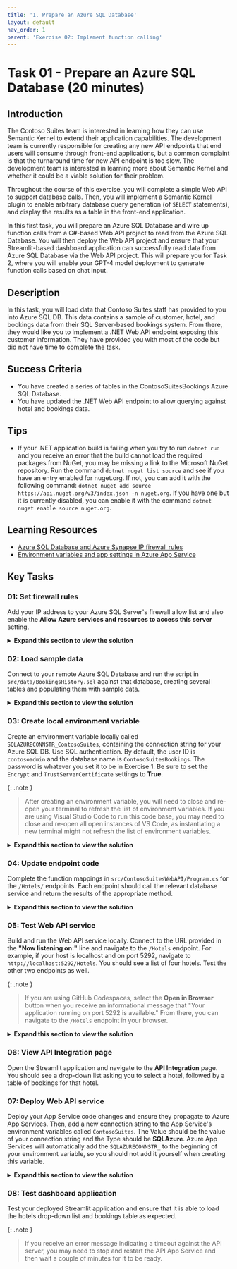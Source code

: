 ```yaml
---
title: '1. Prepare an Azure SQL Database'
layout: default
nav_order: 1
parent: 'Exercise 02: Implement function calling'
---
```


# Task 01 - Prepare an Azure SQL Database (20 minutes)

## Introduction

The Contoso Suites team is interested in learning how they can use Semantic Kernel to extend their application capabilities. The development team is currently responsible for creating any new API endpoints that end users will consume through front-end applications, but a common complaint is that the turnaround time for new API endpoint is too slow. The development team is interested in learning more about Semantic Kernel and whether it could be a viable solution for their problem.

Throughout the course of this exercise, you will complete a simple Web API to support database calls. Then, you will implement a Semantic Kernel plugin to enable arbitrary database query generation (of `SELECT` statements), and display the results as a table in the front-end application.

In this first task, you will prepare an Azure SQL Database and wire up function calls from a C#-based Web API project to read from the Azure SQL Database. You will then deploy the Web API project and ensure that your Streamlit-based dashboard application can successfully read data from Azure SQL Database via the Web API project. This will prepare you for Task 2, where you will enable your GPT-4 model deployment to generate function calls based on chat input.

## Description

In this task, you will load data that Contoso Suites staff has provided to you into Azure SQL DB. This data contains a sample of customer, hotel, and bookings data from their SQL Server-based bookings system. From there, they would like you to implement a .NET Web API endpoint exposing this customer information. They have provided you with most of the code but did not have time to complete the task.

## Success Criteria

- You have created a series of tables in the ContosoSuitesBookings Azure SQL Database.
- You have updated the .NET Web API endpoint to allow querying against hotel and bookings data.

## Tips

- If your .NET application build is failing when you try to run `dotnet run` and you receive an error that the build cannot load the required packages from NuGet, you may be missing a link to the Microsoft NuGet repository. Run the command `dotnet nuget list source` and see if you have an entry enabled for nuget.org. If not, you can add it with the following command: `dotnet nuget add source https://api.nuget.org/v3/index.json -n nuget.org`. If you have one but it is currently disabled, you can enable it with the command `dotnet nuget enable source nuget.org`.

## Learning Resources

- [Azure SQL Database and Azure Synapse IP firewall rules](https://learn.microsoft.com/azure/azure-sql/database/firewall-configure?view=azuresql)
- [Environment variables and app settings in Azure App Service](https://learn.microsoft.com/azure/app-service/reference-app-settings?tabs=kudu%2Cdotnet)

## Key Tasks

### 01: Set firewall rules

Add your IP address to your Azure SQL Server's firewall allow list and also enable the **Allow Azure services and resources to access this server** setting.

<details markdown="block">
<summary><strong>Expand this section to view the solution</strong></summary>

To add your IP address to the Azure SQL Server's firewall allow list, first navigate to [the Azure portal](https://portal.azure.com). From there, find your resource group and select the **SQL server** service. In the **Security** menu on the left-hand side, choose the **Networking** option. Then, select the **Add your client IPv4 address** option in the **Firewall rules** heading. Select the **Allow Azure services and resources to access this server** checkbox and then select **Save** to save your changes.

![Allow your machine and Azure resources to connect to this Azure SQL Server.](../../media/Solution/0201_Networking.png)

</details>

### 02: Load sample data

Connect to your remote Azure SQL Database and run the script in `src/data/BookingsHistory.sql` against that database, creating several tables and populating them with sample data.

<details markdown="block">
<summary><strong>Expand this section to view the solution</strong></summary>

If you have a tool such as SQL Server Management Studio or Azure Data Studio already installed, you can connect to your Azure SQL Database via its endpoint--the server name in your SQL connection string. If you do not have a database tool installed, navigate to the **ContosoSuitesBookings** database in your resource group. Then, on the left-hand menu, select the **Query editor (preview)** menu option. Log in with your SQL user name (`contosoadmin` by default) and password. From there, you can paste the contents of `src/data/BookingsHistory.sql` to create the bookings history tables and load them with sample data.

</details>

### 03: Create local environment variable

Create an environment variable locally called `SQLAZURECONNSTR_ContosoSuites`, containing the connection string for your Azure SQL DB. Use SQL authentication. By default, the user ID is `contosoadmin` and the database name is `ContosoSuitesBookings`. The password is whatever you set it to be in Exercise 1. Be sure to set the `Encrypt` and `TrustServerCertificate` settings to **True**.

{: .note }
> After creating an environment variable, you will need to close and re-open your terminal to refresh the list of environment variables. If you are using Visual Studio Code to run this code base, you may need to close and re-open all open instances of VS Code, as instantiating a new terminal might not refresh the list of environment variables.

<details markdown="block">
<summary><strong>Expand this section to view the solution</strong></summary>

Create an environment variable locally, giving it the name `SQLAZURECONNSTR_ContosoSuites`. There are several ways to create an environment variable, including `setx` in the Windows command shell, the `$env` variable in PowerShell, and the **Environment Variables** option in the **Advanced** tab of System Properties.

To perform this in the GitHub Codespaces bash prompt, you can run the following commands:

```bash
SQLAZURECONNSTR_ContosoSuites='Server=tcp:{your server}.database.windows.net,1433;Initial Catalog=ContosoSuitesBookings;Persist Security Info=False;User ID=contosoadmin;Password={your_password};MultipleActiveResultSets=False;Encrypt=True;TrustServerCertificate=False;Connection Timeout=30;'
export SQLAZURECONNSTR_ContosoSuites
```

{: .note }
> You will not need to restart your Codespaces instance afterward, though your environment variable will only persist within the context of that terminal window, meaning if you open another terminal session, it will not have knowledge of your environment variable. If you wish to preserve this, you can also add the two commands to the end of your `~/.bashrc` file. That will ensure new terminal sessions also contain the environment variable.

To perform this in PowerShell, you can run the following command:

```powershell
$env:SQLAZURECONNSTR_ContosoSuites = 'Server=tcp:{your server}.database.windows.net,1433;Initial Catalog=ContosoSuitesBookings;Persist Security Info=False;User ID=contosoadmin;Password={your_password};MultipleActiveResultSets=False;Encrypt=True;TrustServerCertificate=False;Connection Timeout=30;'
```

Should you wish to create an environment variable using the System Properties user interface, it is possible to do this as well.

![Creating a new environment variable in Windows](../../media/Solution/0201_EnvironmentVariable.png)

{: .note }
> After creating an environment variable in Windows, you will need to close and re-open your terminal to refresh the list of environment variables. If you are using   Visual Studio Code to run this code base, you may need to close and re-open all open instances of VS Code, as instantiating a new terminal might not refresh the list of environment variables.

</details>

### 04: Update endpoint code

Complete the function mappings in `src/ContosoSuitesWebAPI/Program.cs` for the `/Hotels/` endpoints. Each endpoint should call the relevant database service and return the results of the appropriate method.

<details markdown="block">
<summary><strong>Expand this section to view the solution</strong></summary>

The completed code for the three Hotels endpoints in `Program.cs` are as follows:

```csharp
// Retrieve the set of hotels from the database.
app.MapGet("/Hotels", async () => 
{
    var hotels = await app.Services.GetRequiredService<IDatabaseService>().GetHotels();
    return hotels;
})
    .WithName("GetHotels")
    .WithOpenApi();

// Retrieve the bookings for a specific hotel.
app.MapGet("/Hotels/{hotelId}/Bookings/", async (int hotelId) => 
{
    var bookings = await app.Services.GetRequiredService<IDatabaseService>().GetBookingsForHotel(hotelId);
    return bookings;
})
    .WithName("GetBookingsForHotel")
    .WithOpenApi();

// Retrieve the bookings for a specific hotel that are after a specified date.
app.MapGet("/Hotels/{hotelId}/Bookings/{min_date}", async (int hotelId, DateTime min_date) => 
{
    var bookings = await app.Services.GetRequiredService<IDatabaseService>().GetBookingsByHotelAndMinimumDate(hotelId, min_date);
    return bookings;
})
    .WithName("GetRecentBookingsForHotel")
    .WithOpenApi();
```

</details>

### 05: Test Web API service

Build and run the Web API service locally. Connect to the URL provided in the **"Now listening on:"** line and navigate to the `/Hotels` endpoint. For example, if your host is localhost and on port 5292, navigate to `http://localhost:5292/Hotels`. You should see a list of four hotels. Test the other two endpoints as well.

{: .note }
> If you are using GitHub Codespaces, select the **Open in Browser** button when you receive an informational message that "Your application running on port 5292 is available." From there, you can navigate to the `/Hotels` endpoint in your browser.

<details markdown="block">
<summary><strong>Expand this section to view the solution</strong></summary>

To run the .NET Web API application, navigate to the `src/ContosoSuitesWebAPI/` folder in your terminal. This terminal should have access to the `SQLAZURECONNSTR_ContosoSuites` environment variable. Then, run the following commands to restore NuGet packages, build the project, and run the project.

```csharp
dotnet restore
dotnet build
dotnet run
```

</details>

### 06: View API Integration page

Open the Streamlit application and navigate to the **API Integration** page. You should see a drop-down list asking you to select a hotel, followed by a table of bookings for that hotel.

### 07: Deploy Web API service

Deploy your App Service code changes and ensure they propagate to Azure App Services. Then, add a new connection string to the App Service's environment variables called `ContosoSuites`. The Value should be the value of your connection string and the Type should be **SQLAzure**. Azure App Services will automatically add the `SQLAZURECONNSTR_` to the beginning of your environment variable, so you should not add it yourself when creating this variable.

<details markdown="block">
<summary><strong>Expand this section to view the solution</strong></summary>

In order to create an environment variable for your App Service, perform the following actions.

1. Navigate back to your resource group in the Azure Portal. Then, select the **App Service** named `{your_unique_id}-api`. In the **Settings** menu, choose the **Environment variables** option. Then, navigate to the **Connection strings** tab and select the **Add** button.

    ![Creating a new environment variable for an Azure App Service](../../media/Solution/0201_AddEnvironmentVariable1.png)

2. Enter `ContosoSuites` as the Name and then fill in your connection string for Value. For Type, select **SQLAzure** from the drop-down. Then, select the **Save** button to save this environment variable.

    ![Filling in details for the new environment variable for an Azure App Service](../../media/Solution/0201_AddEnvironmentVariable2.png)

After saving your changes, select the **Apply** button to finish saving the new connection string. This will restart your API service.

</details>

### 08: Test dashboard application

Test your deployed Streamlit application and ensure that it is able to load the hotels drop-down list and bookings table as expected.

{: .note }
> If you receive an error message indicating a timeout against the API server, you may need to stop and restart the API App Service and then wait a couple of minutes for it to be ready.
